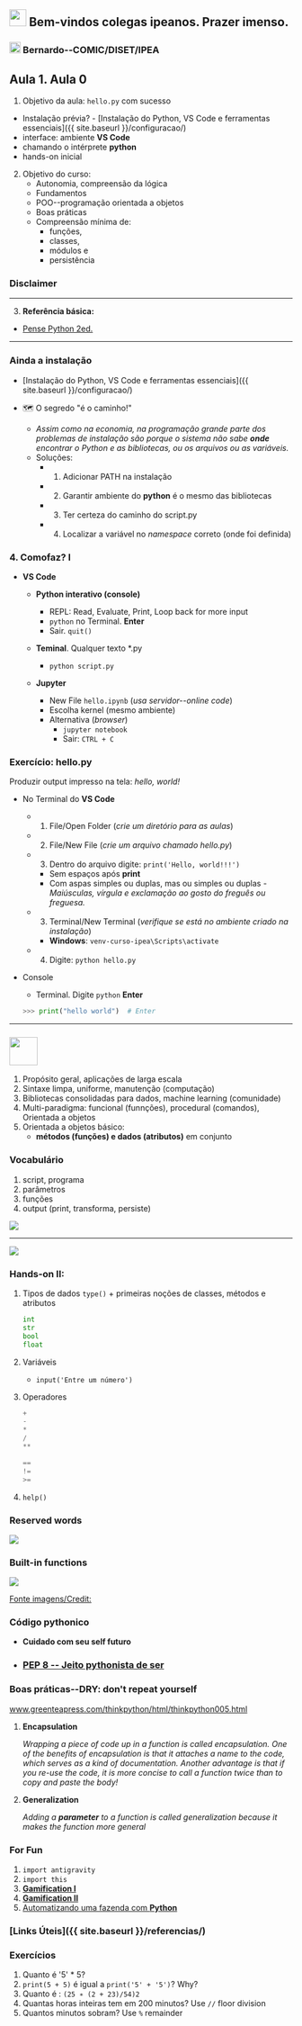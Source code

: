 
## <img src="{{ site.baseurl }}/images/female.png" width="30"> Bem-vindos colegas ipeanos. Prazer imenso. 

### <img src="{{ site.baseurl }}/images/nerd.png" width="20"> Bernardo--COMIC/DISET/IPEA

## Aula 1. Aula 0

1. Objetivo da aula: `hello.py` com sucesso
- Instalação prévia? - [Instalação do Python, VS Code e ferramentas essenciais]({{ site.baseurl }}/configuracao/)
- interface: ambiente **VS Code**
- chamando o intérprete **python**
- hands-on inicial
2. Objetivo do curso: 
    - Autonomia, compreensão da lógica
    - Fundamentos
    - POO--programação orientada a objetos
    - Boas práticas
    - Compreensão mínima de: 
        - funções, 
        - classes, 
        - módulos e 
        - persistência

### Disclaimer


---

3. **Referência básica:**

- [Pense Python 2ed.](https://penseallen.github.io/PensePython2e/)

---
### Ainda a instalação 
- [Instalação do Python, VS Code e ferramentas essenciais]({{ site.baseurl }}/configuracao/)

- 🗺️ O segredo "é o caminho!"

    - *Assim como na economia, na programação grande parte dos problemas de instalação são porque o sistema não sabe **onde** encontrar o Python e as bibliotecas, ou os arquivos ou as variáveis.*
    - Soluções: 
        - 1. Adicionar PATH na instalação
        - 2. Garantir ambiente do **python** é o mesmo das bibliotecas
        - 3. Ter certeza do caminho do script.py
        - 4. Localizar a variável no *namespace* correto (onde foi definida)

### 4. **Comofaz? I**
- **VS Code**
    -   **Python interativo (console)**
        - REPL: Read, Evaluate, Print, Loop back for more input
        - `python` no Terminal. **Enter**
        - Sair. `quit()`
    - **Teminal**. Qualquer texto *.py
        - `python script.py`
    
    - **Jupyter**
        - New File `hello.ipynb` (*usa servidor--online code*)
        - Escolha kernel (mesmo ambiente)
        - Alternativa (*browser*)
            - `jupyter notebook`
            - Sair: `CTRL + C`

### Exercício: hello.py 
Produzir output impresso na tela: *hello, world!*

- No Terminal do **VS Code**
    - 1. File/Open Folder (*crie um diretório para as aulas*)
    - 2. File/New File (*crie um arquivo chamado hello.py*)
    - 3. Dentro do arquivo digite: `print('Hello, world!!!')`
        - Sem espaços após **print**
        - Com aspas simples ou duplas, mas ou simples ou duplas
        *- Maiúsculas, vírgula e exclamação ao gosto do freguês ou freguesa.*
    - 3. Terminal/New Terminal (*verifique se está no ambiente criado na instalação*)
        - **Windows**: `venv-curso-ipea\Scripts\activate`
    - 4. Digite: `python hello.py`

- Console
    - Terminal. Digite `python` **Enter**
    ```python
    >>> print("hello world")  # Enter
    ```

---

### <img src="{{ site.baseurl }}/images/python.png" width="50">

1. Propósito geral, aplicações de larga escala 
2. Sintaxe limpa, uniforme, manutenção (computação) 
3. Bibliotecas consolidadas para dados, machine learning (comunidade)
4. Multi-paradigma: funcional (funnções), procedural (comandos), Orientada a objetos
5. Orientada a objetos básico: 
    - **métodos (funções) e dados (atributos)** em conjunto

### Vocabulário

1. script, programa
2. parâmetros
3. funções
4. output (print, transforma, persiste)

<img src="{{ site.baseurl }}/images/input_output.png">

---

<img src="{{ site.baseurl }}/images/inputoutput.png">

### Hands-on II:

1. Tipos de dados `type()` + primeiras noções de classes, métodos e atributos
    ```python
    int
    str
    bool
    float
    ```
2. Variáveis
    - `input('Entre um número')`

3. Operadores

    ```python
    +
    -
    * 
    /
    **

    ==
    !=
    >=
    ```

4. `help()`



### Reserved words

<img src="{{ site.baseurl }}/images/keywords.png">

### Built-in functions


<img src="{{ site.baseurl }}/images/builtin.png">


[Fonte imagens/Credit:](https://github.com/Asabeneh/30-Days-Of-Python/tree/master)


### Código pythonico

- **Cuidado com seu self futuro**
- ### [PEP 8 -- Jeito pythonista de ser](pep8-python-style-guide.md)

### Boas práticas--DRY: don't repeat yourself
www.greenteapress.com/thinkpython/html/thinkpython005.html
1. **Encapsulation**

    *Wrapping a piece of code up in a function is called encapsulation. One of the benefits of encapsulation is that it attaches a name to the code, which serves as a kind of documentation. Another advantage is that if you re-use the code, it is more concise to call a function twice than to copy and paste the body!*
            
2. **Generalization**

    *Adding a **parameter** to a function is called generalization because it makes the function more general*

### For Fun

1. `import antigravity`
2. `import this`
3. [**Gamification I**](https://py.checkio.org)
4. [**Gamification II**](http://www.pythonchallenge.com/pc/def/0.html)
5. [Automatizando uma fazenda com **Python**](https://store.steampowered.com/app/2060160/The_Farmer_Was_Replaced/)

### [Links Úteis]({{ site.baseurl }}/referencias/)

### Exercícios

1. Quanto é '5' * 5?
2. `print(5 + 5)` é igual a `print('5' + '5')`? Why?
3. Quanto é :  `(25 ∗ (2 + 23)/54)2`
4. Quantas horas inteiras tem em 200 minutos? Use `//` floor division
5. Quantos minutos sobram? Use `%` remainder